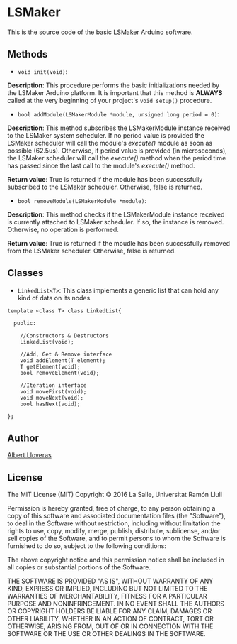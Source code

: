 # LSMaker
This is the source code of the basic LSMaker Arduino software.

## Methods

- `void init(void)`:

**Description**: This procedure performs the basic initializations needed by the LSMaker Arduino platform. It is important that this method is **ALWAYS** called at the very beginning of your project's `void setup()` procedure.

- `bool addModule(LSMakerModule *module, unsigned long period = 0)`: 

**Description**: This method subscribes the LSMakerModule instance received to the LSMaker system scheduler. If no period value is provided the LSMaker scheduler will call the module's *execute()* module as soon as possible (62.5us). Otherwise, if period value is provided (in microseconds), the LSMaker scheduler will call the *execute()* method when the period time has passed since the last call to the module's *execute()* method.

**Return value**: True is returned if the module has been successfully subscribed to the LSMaker scheduler. Otherwise, false is returned.

- `bool removeModule(LSMakerModule *module)`:

**Description**: This method checks if the LSMakerModule instance received is currently attached to LSMaker scheduler. If so, the instance is removed. Otherwise, no operation is performed.

**Return value**: True is returned if the moudle has been successfully removed from the LSMaker scheduler. Otherwise, false is returned.

## Classes

- `LinkedList<T>`: This class implements a generic list that can hold any kind of data on its nodes.
```
template <class T> class LinkedList{

  public:

    //Constructors & Destructors
    LinkedList(void);

    //Add, Get & Remove interface
    void addElement(T element);
    T getElement(void);
    bool removeElement(void);

    //Iteration interface
    void moveFirst(void);
    void moveNext(void);
    bool hasNext(void);

};

```

## Author
[Albert Lloveras](https://github.com/alloveras)

## License
The MIT License (MIT)
Copyright &copy; 2016 La Salle, Universitat Ramón Llull

Permission is hereby granted, free of charge, to any person obtaining a copy of this software and associated documentation files (the "Software"), to deal in the Software without restriction, including without limitation the rights to use, copy, modify, merge, publish, distribute, sublicense, and/or sell copies of the Software, and to permit persons to whom the Software is furnished to do so, subject to the following conditions:

The above copyright notice and this permission notice shall be included in all copies or substantial portions of the Software.

THE SOFTWARE IS PROVIDED "AS IS", WITHOUT WARRANTY OF ANY KIND, EXPRESS OR IMPLIED, INCLUDING BUT NOT LIMITED TO THE WARRANTIES OF MERCHANTABILITY, FITNESS FOR A PARTICULAR PURPOSE AND NONINFRINGEMENT. IN NO EVENT SHALL THE AUTHORS OR COPYRIGHT HOLDERS BE LIABLE FOR ANY CLAIM, DAMAGES OR OTHER LIABILITY, WHETHER IN AN ACTION OF CONTRACT, TORT OR OTHERWISE, ARISING FROM, OUT OF OR IN CONNECTION WITH THE SOFTWARE OR THE USE OR OTHER DEALINGS IN THE SOFTWARE.

